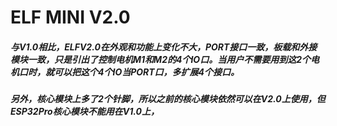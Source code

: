 # ELF MINI V2.0

##### 与V1.0相比，ELFV2.0在外观和功能上变化不大，PORT接口一致，板载和外接模块一致，只是引出了控制电机M1和M2的4个IO口。当用户不需要用到这2个电机口时，就可以把这个4个IO当PORT口，多扩展4个接口。

##### 另外，核心模块上多了2个针脚，所以之前的核心模块依然可以在V2.0上使用，但ESP32Pro核心模块不能用在V1.0上，